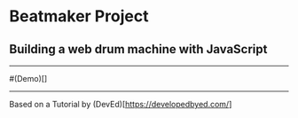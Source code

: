 # Beatmaker Project
## Building a web drum machine with JavaScript
***
#(Demo)[]
***
Based on a Tutorial by (DevEd)[https://developedbyed.com/]

